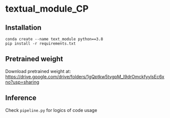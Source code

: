 # textual_module_CP

## Installation

```
conda create --name text_module python==3.8
pip install -r requirements.txt
```

## Pretrained weight
Download pretrained weight at: https://drive.google.com/drive/folders/1gQptkw5tvgpM_I9drOmckfyylsEc6xno?usp=sharing

## Inference
Check ```pipeline.py``` for logics of code usage
